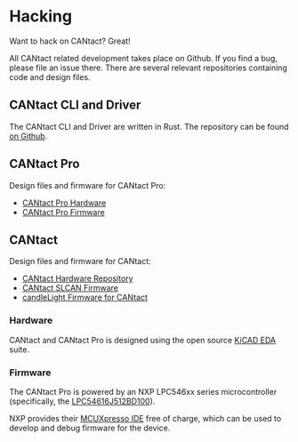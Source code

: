 # Hacking

Want to hack on CANtact? Great!

All CANtact related development takes place on Github. If you find a bug, please file an issue there. There are several relevant repositories containing code and design files.

## CANtact CLI and Driver

The CANtact CLI and Driver are written in Rust. The repository can be found [on Github](https://github.com/linklayer/cantact).

## CANtact Pro

Design files and firmware for CANtact Pro:

- [CANtact Pro Hardware](https://github.com/linklayer/cantact-pro-hw)
- [CANtact Pro Firmware](https://github.com/linklayer/cantact-pro-fw)

## CANtact

Design files and firmware for CANtact:
- [CANtact Hardware Repository](https://github.com/linklayer/cantact-hw)
- [CANtact SLCAN Firmware](https://github.com/linklayer/cantact-fw)
- [candleLight Firmware for CANtact](https://github.com/candle-usb/candleLight_fw)

### Hardware
CANtact and CANtact Pro is designed using the open source [KiCAD EDA](https://kicad-pcb.org/) suite.

### Firmware

The CANtact Pro is powered by an NXP LPC546xx series microcontroller (specifically, the [LPC54616J512BD100](https://www.nxp.com/products/processors-and-microcontrollers/arm-microcontrollers/general-purpose-mcus/lpc54000-cortex-m4-/power-efficient-microcontrollers-mcus-with-advanced-peripherals-based-on-arm-cortex-m4-core:LPC546XX?fpsp=1&tab=Documentation_Tab)). 

NXP provides their [MCUXpresso IDE](https://www.nxp.com/design/software/development-software/mcuxpresso-software-and-tools/mcuxpresso-integrated-development-environment-ide:MCUXpresso-IDE)
free of charge, which can be used to develop and debug firmware for the device.


